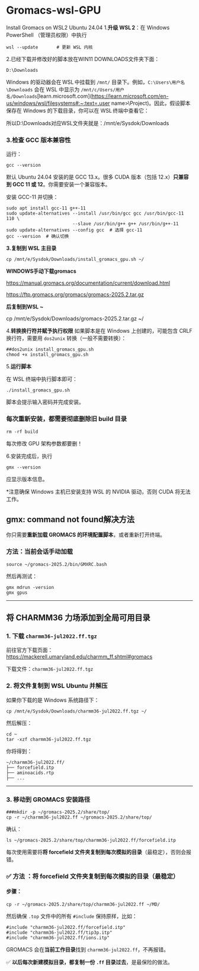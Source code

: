 # Gromacs-wsl-GPU
Install Gromacs on WSL2 Ubuntu 24.04
1.**升级 WSL 2**：在 Windows PowerShell （管理员权限）中执行

```
wsl --update       # 更新 WSL 内核
```



2.已经下载并修改好的脚本放在WIN11 DOWNLOADS文件夹下面：

```
D:\Downloads
```



Windows 的驱动器会在 WSL 中挂载到 `/mnt/` 目录下。例如，`C:\Users\用户名\Downloads` 会在 WSL 中显示为 `/mnt/c/Users/用户名/Downloads`[learn.microsoft.com](https://learn.microsoft.com/en-us/windows/wsl/filesystems#:~:text=,user name>\Project)。因此，假设脚本保存在 Windows 的下载目录，你可以在 WSL 终端中查看它：



所以D:\Downloads对应WSL文件夹就是：/mnt/e/Sysdok/Downloads



### 3.**检查 GCC 版本兼容性**

运行：

```
gcc --version
```

默认 Ubuntu 24.04 安装的是 GCC 13.x。很多 CUDA 版本（包括 12.x）**只兼容到 GCC 11 或 12**。你需要安装一个兼容版本。

安装 GCC-11 并切换：

```
sudo apt install gcc-11 g++-11
sudo update-alternatives --install /usr/bin/gcc gcc /usr/bin/gcc-11 110 \
                         --slave /usr/bin/g++ g++ /usr/bin/g++-11
sudo update-alternatives --config gcc  # 选择 gcc-11
gcc --version  # 确认切换
```



**3.复制到 WSL 主目录**

```
cp /mnt/e/Sysdok/Downloads/install_gromacs_gpu.sh ~/
```



**WINDOWS手动下载gromacs**

https://manual.gromacs.org/documentation/current/download.html

https://ftp.gromacs.org/gromacs/gromacs-2025.2.tar.gz



**后复制到WSL ~**

cp /mnt/e/Sysdok/Downloads/gromacs-2025.2.tar.gz ~/



4.**转换换行符并赋予执行权限**
 如果脚本是在 Windows 上创建的，可能包含 CRLF 换行符，需要用 `dos2unix` 转换（一般不需要转换）：

```
##dos2unix install_gromacs_gpu.sh
chmod +x install_gromacs_gpu.sh
```



5.**运行脚本**



 在 WSL 终端中执行脚本即可：

```
./install_gromacs_gpu.sh
```

脚本会提示输入密码并完成安装。



### 每次重新安装，**都需要彻底删除旧 build 目录**

```
rm -rf build
```

每次修改 GPU 架构参数都要删！



6.安装完成后，执行 

```
gmx --version
```

 应显示版本信息。



*注意确保 Windows 主机已安装支持 WSL 的 NVIDIA 驱动，否则 CUDA 将无法工作。



## gmx: command not found解决方法

你只需要**重新加载 GROMACS 的环境配置脚本**，或者重新打开终端。

### 方法：当前会话手动加载

```
source ~/gromacs-2025.2/bin/GMXRC.bash
```

然后再测试：

```
gmx mdrun -version
gmx gpus
```





---------------------------------------

## 将 CHARMM36 力场添加到全局可用目录

### 1. 下载 `charmm36-jul2022.ff.tgz`

前往官方下载页面：
https://mackerell.umaryland.edu/charmm_ff.shtml#gromacs



下载文件：`charmm36-jul2022.ff.tgz`

### 2. 将文件复制到 WSL Ubuntu 并解压

如果你下载的是 Windows 系统路径下：

```
cp /mnt/e/Sysdok/Downloads/charmm36-jul2022.ff.tgz ~/
```

然后解压：

```
cd ~
tar -xzf charmm36-jul2022.ff.tgz
```

你将得到：

```
~/charmm36-jul2022.ff/
├── forcefield.itp
├── aminoacids.rtp
├── ...
```

------

### 3. 移动到 GROMACS 安装路径

```
###mkdir -p ~/gromacs-2025.2/share/top/
cp -r ~/charmm36-jul2022.ff ~/gromacs-2025.2/share/top/
```

确认：

```
ls ~/gromacs-2025.2/share/top/charmm36-jul2022.ff/forcefield.itp
```



每次使用需要将**将 forcefield 文件夹复制到每次模拟的目录**（最稳定），否则会报错。

### ✅ 方法 ：**将 forcefield 文件夹复制到每次模拟的目录**（最稳定）

#### 步骤：

```
cp -r ~/gromacs-2025.2/share/top/charmm36-jul2022.ff ~/MD/
```

然后确保 `.top` 文件中的所有 `#include` 保持原样，比如：

```
#include "charmm36-jul2022.ff/forcefield.itp"
#include "charmm36-jul2022.ff/tip3p.itp"
#include "charmm36-jul2022.ff/ions.itp"
```

GROMACS 会在**当前工作目录**找到 `charmm36-jul2022.ff`，不再报错。

✅ **以后每次新建模拟目录，都复制一份 `.ff` 目录过去**，是最保险的做法。
